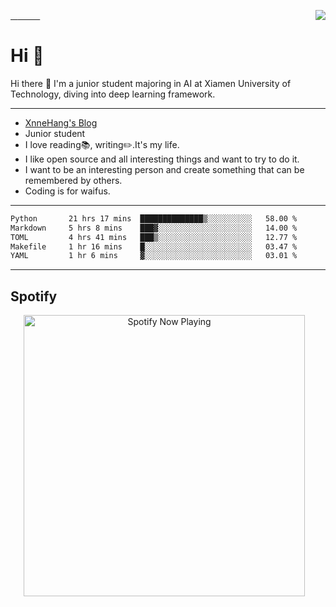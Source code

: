 <a href="https://github.com/MrXnneHang">   
  <img align="right" src="http://github-readme-streak-stats.herokuapp.com?user=MrXnneHang&mode=weekly" />          
</a>

  
# Hi 👋
Hi there 👋 I'm a junior student majoring in AI at Xiamen University of Technology, diving into deep learning framework.               

---

- [XnneHang's Blog](https://xnnehang.top)      
- Junior student       
- I love reading📚, writing✏️.It's my life.      
- I like open source and all interesting things and want to try to do it.        
- I want to be an interesting person and create something that can be remembered by others.
- Coding is for waifus.  

---

<!--START_SECTION:waka-->

```txt
Python       21 hrs 17 mins  ██████████████▒░░░░░░░░░░   58.00 %
Markdown     5 hrs 8 mins    ███▓░░░░░░░░░░░░░░░░░░░░░   14.00 %
TOML         4 hrs 41 mins   ███▒░░░░░░░░░░░░░░░░░░░░░   12.77 %
Makefile     1 hr 16 mins    █░░░░░░░░░░░░░░░░░░░░░░░░   03.47 %
YAML         1 hr 6 mins     ▓░░░░░░░░░░░░░░░░░░░░░░░░   03.01 %
```

<!--END_SECTION:waka-->

---

## Spotify  

<p align="center">
  <a href="https://open.spotify.com/user/315wgpybdi5ixaz3zlcnjmtcflyy" target="_blank"><img src="https://xnne-spotify-playing.vercel.app/api/spotify?background_color=42f5b011&border_color=00000000" alt="Spotify Now Playing" width="450"/></a>    
</p>  




